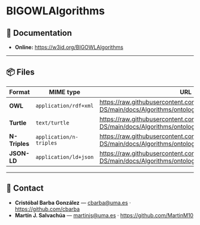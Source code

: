 # BIGOWLAlgorithms

## 📖 Documentation

- **Online:** https://w3id.org/BIGOWLAlgorithms

---

## 📦 Files

| Format        | MIME type               | URL                                                                                            |
| ------------- | ----------------------- | ---------------------------------------------------------------------------------------------- |
| **OWL**       | `application/rdf+xml`   | https://raw.githubusercontent.com/KhaosResearch/BIGOWL-DS/main/docs/Algorithms/ontology.owl    |
| **Turtle**    | `text/turtle`           | https://raw.githubusercontent.com/KhaosResearch/BIGOWL-DS/main/docs/Algorithms/ontology.ttl    |
| **N-Triples** | `application/n-triples` | https://raw.githubusercontent.com/KhaosResearch/BIGOWL-DS/main/docs/Algorithms/ontology.nt     |
| **JSON-LD**   | `application/ld+json`   | https://raw.githubusercontent.com/KhaosResearch/BIGOWL-DS/main/docs/Algorithms/ontology.jsonld |

---

## 👥 Contact

- **Cristóbal Barba González** — <cbarba@uma.es> · https://github.com/cbarba
- **Martín J. Salvachúa** — <martinjs@uma.es> · https://github.com/MartinM10
